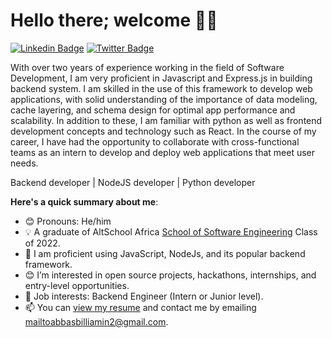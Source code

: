 # Hello there; welcome 👋🏾
[![Linkedin Badge](https://img.shields.io/badge/-abbasbilliamin-blue?style=for-the-badge&logo=Linkedin&logoColor=white&link=https://www.linkedin.com/in/abbasbilliamin)](https://www.linkedin.com/in/abbasbilliamin) [![Twitter Badge](https://img.shields.io/badge/-@sxzQuare-1ca0f1?style=for-the-badge&logo=twitter&logoColor=white&link=https://twitter.com/sxplendo)](https://twitter.com/sxplendo)

With over two years of experience working in the field of Software Development, I am very proficient in Javascript and Express.js in building backend system.
I am skilled in the use of this framework to develop web applications, with solid understanding of the importance of data modeling, cache layering, and schema design for optimal app performance and scalability.
In addition to these, I am familiar with python as well as frontend development concepts and technology such as React. 
In the course of my career, I have had the opportunity to collaborate with cross-functional teams as an intern to develop and deploy web applications that meet user needs.

Backend developer | NodeJS developer | Python developer

**Here's a quick summary about me**:

- 😊 Pronouns: He/him
- 💡  A graduate of AltSchool Africa [School of Software Engineering](https://altschoolafrica.com/schools/engineering) Class of 2022.
- 🌱 I am proficient using JavaScript, NodeJs, and its popular backend framework.
- 😊 I’m interested in open source projects, hackathons, internships, and entry-level opportunities.
- 💼 Job interests: Backend Engineer (Intern or Junior level).
- 📫 You can [view my resume](https://docs.google.com/document/d/1hoU0BXB7DaSY3W332_WmHKdhjqWCAo_CUhOQ5bdTvi0/edit?usp=sharing) and contact me by emailing mailtoabbasbilliamin2@gmail.com.
